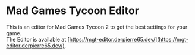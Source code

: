 # Mad Games Tycoon Editor

This is an editor for Mad Games Tycoon 2 to get the best settings for your game.  
The Editor is available at [https://mgt-editor.derpierre65.dev/](https://mgt-editor.derpierre65.dev/).